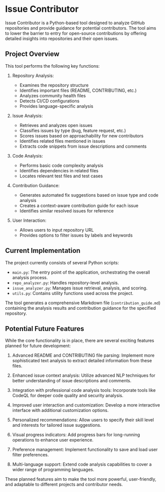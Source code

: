 # Issue Contributor

Issue Contributor is a Python-based tool designed to analyze GitHub repositories and provide guidance for potential contributors. The tool aims to lower the barrier to entry for open-source contributions by offering detailed insights into repositories and their open issues.

## Project Overview

This tool performs the following key functions:

1. Repository Analysis:
   - Examines the repository structure
   - Identifies important files (README, CONTRIBUTING, etc.)
   - Analyzes community health files
   - Detects CI/CD configurations
   - Provides language-specific analysis

2. Issue Analysis:
   - Retrieves and analyzes open issues
   - Classifies issues by type (bug, feature request, etc.)
   - Scores issues based on approachability for new contributors
   - Identifies related files mentioned in issues
   - Extracts code snippets from issue descriptions and comments

3. Code Analysis:
   - Performs basic code complexity analysis
   - Identifies dependencies in related files
   - Locates relevant test files and test cases

4. Contribution Guidance:
   - Generates automated fix suggestions based on issue type and code analysis
   - Creates a context-aware contribution guide for each issue
   - Identifies similar resolved issues for reference

5. User Interaction:
   - Allows users to input repository URL
   - Provides options to filter issues by labels and keywords

## Current Implementation

The project currently consists of several Python scripts:

- `main.py`: The entry point of the application, orchestrating the overall analysis process.
- `repo_analyzer.py`: Handles repository-level analysis.
- `issue_analyzer.py`: Manages issue retrieval, analysis, and scoring.
- `utils.py`: Contains utility functions used across the project.

The tool generates a comprehensive Markdown file (`contribution_guide.md`) containing the analysis results and contribution guidance for the specified repository.

## Potential Future Features

While the core functionality is in place, there are several exciting features planned for future development:

1. Advanced README and CONTRIBUTING file parsing: Implement more sophisticated text analysis to extract detailed information from these files.

2. Enhanced issue context analysis: Utilize advanced NLP techniques for better understanding of issue descriptions and comments.

3. Integration with professional code analysis tools: Incorporate tools like CodeQL for deeper code quality and security analysis.

4. Improved user interaction and customization: Develop a more interactive interface with additional customization options.

5. Personalized recommendations: Allow users to specify their skill level and interests for tailored issue suggestions.

6. Visual progress indicators: Add progress bars for long-running operations to enhance user experience.

7. Preference management: Implement functionality to save and load user filter preferences.

8. Multi-language support: Extend code analysis capabilities to cover a wider range of programming languages.

These planned features aim to make the tool more powerful, user-friendly, and adaptable to different projects and contributor needs.